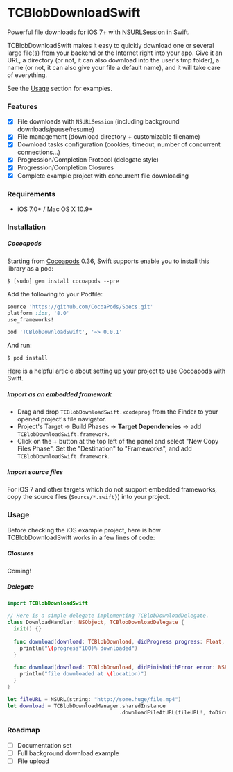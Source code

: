 # TCBlobDownloadSwift

Powerful file downloads for iOS 7+ with [NSURLSession][nsurlsession-url] in Swift.

TCBlobDownloadSwift makes it easy to quickly download one or several large file(s) from your backend or the Internet right into your app. Give it an URL, a directory (or not, it can also download into the user's tmp folder), a name (or not, it can also give your file a default name), and it will take care of everything.

See the [Usage](#usage) section for examples.

### Features

- [x] File downloads with `NSURLSession` (including background downloads/pause/resume)
- [x] File management (download directory + customizable filename)
- [x] Download tasks configuration (cookies, timeout, number of concurrent connections...)
- [x] Progression/Completion Protocol (delegate style)
- [x] Progression/Completion Closures
- [x] Complete example project with concurrent file downloading

### Requirements

- iOS 7.0+ / Mac OS X 10.9+

### Installation

##### Cocoapods

Starting from [Cocoapods][cocoapods-url] 0.36, Swift supports enable you to install this library as a pod:

```
$ [sudo] gem install cocoapods --pre
```

Add the following to your Podfile:

```ruby
source 'https://github.com/CocoaPods/Specs.git'
platform :ios, '8.0'
use_frameworks!

pod 'TCBlobDownloadSwift', '~> 0.0.1'
```

And run:

```
$ pod install
```

[Here][cocoapod-swift-help] is a helpful article about setting up your project to use Cocoapods with Swift.

##### Import as an embedded framework

- Drag and drop `TCBlobDownloadSwift.xcodeproj` from the Finder to your opened project's file navigator.
- Project's Target -> Build Phases -> **Target Dependencies** -> add `TCBlobDownloadSwift.framework`.
- Click on the + button at the top left of the panel and select "New Copy Files Phase". Set the "Destination" to "Frameworks", and add `TCBlobDownloadSwift.framework`.

##### Import source files

For iOS 7 and other targets which do not support embedded frameworks, copy the source files (`Source/*.swift}`) into your project.

### Usage

Before checking the iOS example project, here is how TCBlobDownloadSwift works in a few lines of code:

##### Closures

Coming!

##### Delegate

```swift
import TCBlobDownloadSwift

// Here is a simple delegate implementing TCBlobDownloadDelegate.
class DownloadHandler: NSObject, TCBlobDownloadDelegate {
  init() {}
  
  func download(download: TCBlobDownload, didProgress progress: Float, totalBytesWritten: Int64, totalBytesExpectedToWrite: Int64) {
    println("\(progress*100)% downloaded")
  }
  
  func download(download: TCBlobDownload, didFinishWithError error: NSError?, atLocation location: NSURL?) {
    println("file downloaded at \(location)")
  }
}

let fileURL = NSURL(string: "http://some.huge/file.mp4")
let download = TCBlobDownloadManager.sharedInstance
                                    .downloadFileAtURL(fileURL!, toDirectory: nil, withName: nil, andDelegate: DownloadHandler())
```

### Roadmap

- [ ] Documentation set
- [ ] Full background download example
- [ ] File upload

[nsurlsession-url]: https://developer.apple.com/library/ios/documentation/Foundation/Reference/NSURLSession_class/

[cocoapods-url]: http://cocoapods.org/

[cocoapod-swift-help]: http://swiftalicio.us/2014/11/using-cocoapods-from-swift/
